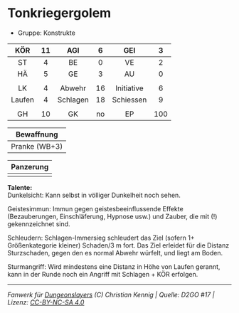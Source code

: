 # Tonkriegergolem  
- Gruppe: Konstrukte  

| KÖR | 11 | AGI | 6 | GEI | 3 |
| :-: | :-: | :-: | :-: | :-: | :-: |
| ST | 4 | BE | 0 | VE | 2 |
| HÄ | 5 | GE | 3 | AU | 0 |
|  |
| LK | 4 | Abwehr | 16 | Initiative | 6 |
| Laufen | 4 | Schlagen | 18 | Schiessen | 9 |
|  |
| GH | 10 | GK | no | EP | 100 |

| Bewaffnung |
| --- |
| Pranke (WB+3) |


| Panzerung |
| --- |
|  |


**Talente:**  
Dunkelsicht: Kann selbst in völliger Dunkelheit noch sehen.

Geistesimmun: Immun gegen geistesbeeinflussende Effekte (Bezauberungen, Einschläferung, Hypnose usw.) und Zauber, die mit (!) gekennzeichnet sind.

Schleudern: Schlagen-Immersieg schleudert das Ziel (sofern 1+ Größenkategorie kleiner) Schaden/3 m fort. Das Ziel erleidet für die Distanz Sturzschaden, gegen den es normal Abwehr würfelt, und liegt am Boden.

Sturmangriff: Wird mindestens eine Distanz in Höhe von Laufen gerannt, kann in der Runde noch ein Angriff mit Schlagen + KÖR erfolgen.





___
*Fanwerk für [Dungeonslayers](https://www.dungeonslayers.net/) (C) Christian Kennig | Quelle: D2GO #17 | Lizenz: [CC-BY-NC-SA 4.0](https://creativecommons.org/licenses/by-nc-sa/4.0/deed.de)*